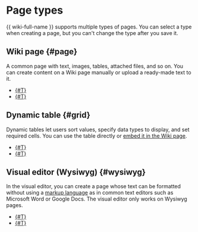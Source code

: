 # Page types

{{ wiki-full-name }} supports multiple types of pages. You can select a type when creating a page, but you can't change the type after you save it.

## Wiki page {#page}

A common page with text, images, tables, attached files, and so on. You can create content on a Wiki page manually or upload a ready-made text to it.

* [{#T}](create-page.md)
* [{#T}](import-page.md)

## Dynamic table {#grid}

Dynamic tables let users sort values, specify data types to display, and set required cells. You can use the table directly or [embed it in the Wiki page](add-grid.md).

* [{#T}](create-grid.md)
* [{#T}](import-page.md)

## Visual editor (Wysiwyg) {#wysiwyg}

In the visual editor, you can create a page whose text can be formatted without using a [markup language](static-markup.md) as in common text editors such as Microsoft Word or Google Docs. The visual editor only works on Wysiwyg pages.

* [{#T}](wysiwyg-create.md)
* [{#T}](wysiwyg-edit.md)


